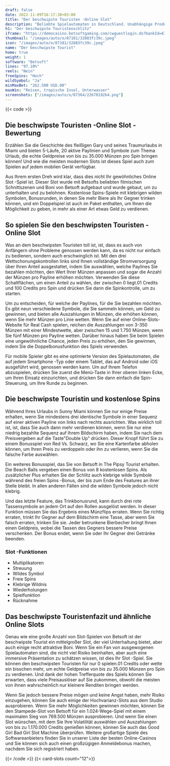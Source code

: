 ```yaml
---
draft: false
date: 2022-11-09T16:17:38+03:00
title: "Der beschwipste Touristen -Online Slot"
description: "Beliebte Spielautomaten in Deutschland. Unabhängige Produktbewertungen und exklusive Anmeldeangebote. Jetzt spielen!"
h1: "Der beschwipste Touristenschlitz"
iframe: "https://democasino.betsoftgaming.com/cwguestlogin.do?bankId=675&CDN=AUTO&gameId=597"
thumbnail: "/images/auto/o/87101/32883fc39c.jpeg"
icon: "/images/auto/o/87101/32883fc39c.jpeg"
name: "Der beschwipste Tourist"
home: true
weight: 1
software: "Betsoft"
lines: "97.10%"
reels: "Nein"
freeSpins: "Hoch"
wildSymbol: "Ja"
minMaxBet: "262.500 USD.00"
maxWin: "Reisen, tropische Insel, Unterwasser"
screenshots: ["/images/auto/o/87364/22670192b4.png"]
---
```


{{< code >}}<h2>Die beschwipste Touristen -Online Slot -Bewertung</h2><p>Erzählen Sie die Geschichte des fleißigen Gary und seines Traumurlaubs in Miami und bieten 5-Läufe, 20 aktive Paylinien und Symbole zum Thema Urlaub, die echte Geldpreise von bis zu 35.000 Münzen pro Spin bringen können! Und wie die meisten modernen Slots ist dieses Spiel auch zum Spielen auf jedem mobilen Gerät verfügbar.</p><p>Aus Ihrem ersten Dreh wird klar, dass dies nicht Ihr gewöhnliches Online Slot -Spiel ist. Dieser Slot wurde mit Betsofts beliebten filmischen Schnittszenen und Boni von Betsoft aufgebaut und wurde gebaut, um zu unterhalten und zu belohnen. Kostenlose Spins-Spiele mit klebrigen wilden Symbolen, Bonusrunden, in denen Sie mehr Biere als Ihr Gegner trinken können, und ein Doppelspiel ist auch im Paket enthalten, um Ihnen die Möglichkeit zu geben, in mehr als einer Art etwas Geld zu verdienen.</p><h2>So spielen Sie den beschwipsten Touristen -Online Slot</h2><p>Was an dem beschwipsten Touristen toll ist, ist, dass es auch von Anfängern ohne Probleme genossen werden kann, da es nicht nur einfach zu bedienen, sondern auch erschwinglich ist. Mit den drei Wettschonungskontrollen links sind Ihnen vollständige Stromversorgung über Ihren Anteil ausgestattet, indem Sie auswählen, welche Paylines Sie bezahlen möchten, den Wert Ihrer Münzen anpassen und sogar die Anzahl der Münzen pro Payline erhöhen möchten. Verwenden Sie diese Schaltflächen, um einen Anteil zu wählen, der zwischen 0 liegt.01 Credits und 100 Credits pro Spin und drücken Sie dann die Spinkontrolle, um zu starten.</p><p>Um zu entscheiden, für welche der Paylines, für die Sie bezahlen möchten. Es gibt neun verschiedene Symbole, die Sie sammeln können, um Geld zu gewinnen, und bieten alle Auszahlungen in Münzen, die erhöhen können, wenn Sie mehr Münzen pro Linie wetten. Wenn Sie auf einer Online-Slots-Website für Real Cash spielen, reichen die Auszahlungen von 3-350 Münzen mit einer Mindestwette, aber zwischen 15 und 1.750 Münzen, wenn Sie fünf Münzen pro Payline wetten. Darüber hinaus haben Sie beim Spielen eine ungewöhnliche Chance, jeden Preis zu erhöhen, den Sie gewinnen, indem Sie die Doppelbonusfunktion des Spiels verwenden.</p><p>Für mobile Spieler gibt es eine optimierte Version des Spielautomaten, die auf jedem Smartphone -Typ oder einem Tablet, das auf Android oder iOS ausgeführt wird, genossen werden kann.  Um auf Ihrem Telefon abzuspielen, drücken Sie zuerst die Menü-Taste in Ihrer oberen linken Ecke, um Ihren Einsatz einzurichten, und drücken Sie dann einfach die Spin-Steuerung, um Ihre Runde zu beginnen.</p><h2>Die beschwipste Touristin und kostenlose Spins</h2><p>Während Ihres Urlaubs in Sunny Miami können Sie nur einige Preise erhalten, wenn Sie mindestens drei identische Symbole in einer Sequenz auf einer aktiven Payline von links nach rechts ausrichten. Was wirklich toll ist, ist, dass Sie auch dann mehr verdienen können, wenn Sie nur eine niedrig bezahlte Sequenz auf Ihrem Bildschirm haben, indem Sie nach dem Preisvergeben auf die Taste"Double Up" drücken. Dieser Knopf führt Sie zu einem Bonusspiel von Red Vs. Schwarz, wo Sie eine Kartenfarbe abholen können, um Ihren Preis zu verdoppeln oder ihn zu verlieren, wenn Sie die falsche Farbe auswählen.</p><p>Ein weiteres Bonusspiel, das Sie von Betsoft in The Pipsy Tourist erhalten. Die Beach Balls vergeben einen Bonus von 8 kostenlosen Spins. Als zusätzlicher Plus erhalten Sie der Schlitz auch klebrige wilde Symbole während des freien Spins -Bonus, der bis zum Ende des Features an ihrer Stelle bleibt. In allen anderen Fällen sind die wilden Symbole jedoch nicht klebrig.</p><p>Und das letzte Feature, das Trinkbonusrund, kann durch drei rote Tassensymbole an jedem Ort auf den Rollen ausgelöst werden. In dieser Funktion müssen Sie das Ergebnis eines Münzflips erraten. Wenn Sie richtig erraten, trinkt Ihr Gegner auf dem Bildschirm eine Tasse, aber wenn Sie falsch erraten, trinken Sie sie. Jeder betrunkene Bierbecher bringt Ihnen einen Geldpreis, wobei die Tassen des Gegners bessere Preise verschenken. Der Bonus endet, wenn Sie oder Ihr Gegner drei Getränke beenden.</p><h3>
Slot -Funktionen</h3><ul>
<li></span>
Multiplikatoren</li>
<li></span>
Streuung</li>
<li></span>
Wildes Symbol</li>
<li></span>
Freie Spins</li>
<li></span>
Klebrige Wildnis</li>
<li></span>
Wiederholungen</li>
<li></span>
Spielfunktion</li>
<li></span>
Rücknahme</li></ul><h2>Das beschwipste Touristenfazit und ähnliche Online Slots</h2><p>Genau wie eine große Anzahl von Slot-Spielen von Betsoft ist der beschwipste Tourist ein mittelgroßer Slot, der viel Unterhaltung bietet, aber auch einige recht attraktive Boni. Wenn Sie ein Fan von ausgewogenen Spielautomaten sind, die nicht viel Risiko beinhalten, aber auch eine immersive Präsentation zu schätzen wissen, ist dies Ihr Slot -Spiel. Sie können den beschwipsten Touristen für nur 0 spielen.01 Credits oder wette ein bisschen mehr, um echte Geldpreise von bis zu 35.000 Münzen pro Spin zu verdienen. Und dank der hohen Trefferquote des Spiels können Sie erwarten, dass viele Preisauslöser auf Sie zukommen, obwohl die meisten von ihnen wahrscheinlich nur kleinere Renditen bringen werden.</p><p>Wenn Sie jedoch bessere Preise mögen und keine Angst haben, mehr Risiko einzugehen, können Sie auch einige der Hochvarianz-Slots aus dem Studio ausprobieren. Wenn Sie mehr Möglichkeiten gewinnen möchten, können Sie den Stampede-Slot von Betsoft für ein 1.024-Wege-Spiel mit einem maximalen Sieg von 769.500 Münzen ausprobieren. Und wenn Sie einen Slot wünschen, mit dem Sie Ihre Volatilität auswählen und Auszahlungen von bis zu 1.170.000 Credits genießen können, können Sie auch das Good Girl Bad Girl Slot Machine überprüfen. Weitere großartige Spiele des Softwareanbieters finden Sie in unserer Liste der besten Online-Casinos und Sie können sich auch einen großzügigen Anmeldebonus machen, nachdem Sie sich registriert haben.</p>{{< /code >}}
{{< card-slots count="12">}}